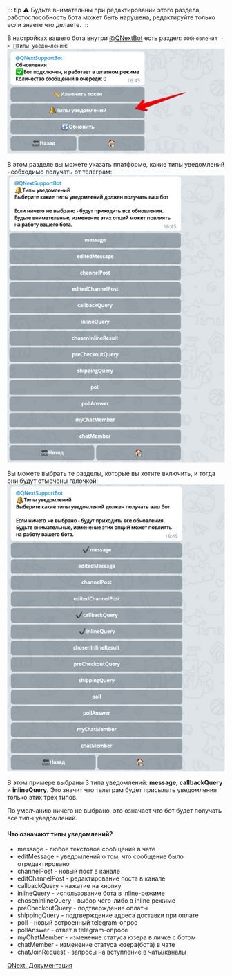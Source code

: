 ::: tip
⚠️ Будьте внимательны при редактировании этого раздела, работоспособность бота может быть нарушена, редактируйте только если знаете что делаете.
:::

В настройках вашего бота внутри [@QNextBot](https://t.me/qnextbot) есть раздел: `⚙️Обновления -> 🔔Типы уведомлений`:
![](./1.png)

В этом разделе вы можете указать платформе, какие типы уведомлений необходимо получать от телеграм:
![](./2.png)

Вы можете выбрать те разделы, которые вы хотите включить, и тогда они будут отмечены галочкой:
![](./3.png)

В этом примере выбраны 3 типа уведомлений: **message**, **callbackQuery** и **inlineQuery**. Это значит что телеграм будет присылать уведомления только этих трех типов.

По умолчанию ничего не выбрано, это означает что бот будет получать все типы  уведомлений. 
#### Что означают типы уведомлений?
* message - любое текстовое сообщений в чате
* editMessage - уведомлений о том, что сообщение было отредактировано
* channelPost - новый пост в канале
* editChannelPost - редактирование поста в канале
* callbackQuery - нажатие на кнопку
* inlineQuery - использование бота в inline-режиме
* chosenInlineQuery - выбор чего-либо в inline режиме
* preCheckoutQuery - подтверждение оплаты
* shippingQuery - подтверждение адреса доставки при оплате
* poll - новый встроенный telegram-опрос
* pollAnswer - ответ в telegram-опросе
* myChatMember - изменение статуса юзера в личке с ботом
* chatMember - изменение статуса юзера(бота) в чате
* chatJoinRequest - запросы на вступление в чаты/каналы



[QNext. Документация](/ph/QNext-admin-documentation-05-08)





